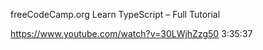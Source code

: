 freeCodeCamp.org
Learn TypeScript – Full Tutorial

https://www.youtube.com/watch?v=30LWjhZzg50
3:35:37